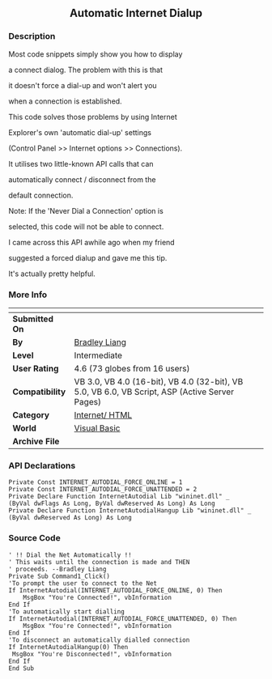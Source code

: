 ﻿<div align="center">

## Automatic Internet Dialup


</div>

### Description

Most code snippets simply show you how to display

a connect dialog. The problem with this is that

it doesn't force a dial-up and won't alert you

when a connection is established.

This code solves those problems by using Internet

Explorer's own 'automatic dial-up' settings

(Control Panel >> Internet options >> Connections).

It utilises two little-known API calls that can

automatically connect / disconnect from the

default connection.

Note: If the 'Never Dial a Connection' option is

selected, this code will not be able to connect.

I came across this API awhile ago when my friend

suggested a forced dialup and gave me this tip.

It's actually pretty helpful.
 
### More Info
 


<span>             |<span>
---                |---
**Submitted On**   |
**By**             |[Bradley Liang](https://github.com/Planet-Source-Code/PSCIndex/blob/master/ByAuthor/bradley-liang.md)
**Level**          |Intermediate
**User Rating**    |4.6 (73 globes from 16 users)
**Compatibility**  |VB 3\.0, VB 4\.0 \(16\-bit\), VB 4\.0 \(32\-bit\), VB 5\.0, VB 6\.0, VB Script, ASP \(Active Server Pages\) 
**Category**       |[Internet/ HTML](https://github.com/Planet-Source-Code/PSCIndex/blob/master/ByCategory/internet-html__1-34.md)
**World**          |[Visual Basic](https://github.com/Planet-Source-Code/PSCIndex/blob/master/ByWorld/visual-basic.md)
**Archive File**   |[](https://github.com/Planet-Source-Code/bradley-liang-automatic-internet-dialup__1-9359/archive/master.zip)

### API Declarations

```
Private Const INTERNET_AUTODIAL_FORCE_ONLINE = 1
Private Const INTERNET_AUTODIAL_FORCE_UNATTENDED = 2
Private Declare Function InternetAutodial Lib "wininet.dll" _
(ByVal dwFlags As Long, ByVal dwReserved As Long) As Long
Private Declare Function InternetAutodialHangup Lib "wininet.dll" _
(ByVal dwReserved As Long) As Long
```


### Source Code

```
' !! Dial the Net Automatically !!
' This waits until the connection is made and THEN
' proceeds. --Bradley Liang
Private Sub Command1_Click()
'To prompt the user to connect to the Net
If InternetAutodial(INTERNET_AUTODIAL_FORCE_ONLINE, 0) Then
	MsgBox "You're Connected!", vbInformation
End If
'To automatically start dialling
If InternetAutodial(INTERNET_AUTODIAL_FORCE_UNATTENDED, 0) Then
	MsgBox "You're Connected!", vbInformation
End If
'To disconnect an automatically dialled connection
If InternetAutodialHangup(0) Then
 MsgBox "You're Disconnected!", vbInformation
End If
End Sub
```

